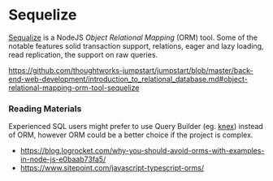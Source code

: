 # Sequelize

[Sequalize](https://sequelize.org/master/index.html) is a NodeJS _Object Relational Mapping_ (ORM) tool. Some of the notable features solid transaction support, relations, eager and lazy loading, read replication, the support on raw queries.

https://github.com/thoughtworks-jumpstart/jumpstart/blob/master/back-end-web-development/introduction_to_relational_database.md#object-relational-mapping-orm-tool-sequelize

### Reading Materials
Experienced SQL users might prefer to use Query Builder (eg. [knex](https://github.com/knex/knex)) instead of ORM, however ORM could be a better choice if the project is complex.

- https://blog.logrocket.com/why-you-should-avoid-orms-with-examples-in-node-js-e0baab73fa5/
- https://www.sitepoint.com/javascript-typescript-orms/
